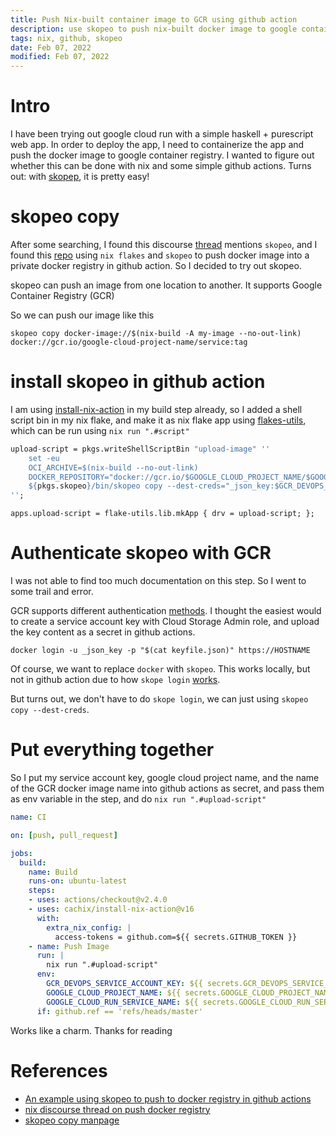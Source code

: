 ```yaml
---
title: Push Nix-built container image to GCR using github action
description: use skopeo to push nix-built docker image to google container registry
tags: nix, github, skopeo 
date: Feb 07, 2022
modified: Feb 07, 2022
---
```


# Intro 
I have been trying out google cloud run with a simple haskell + purescript web app. In order to deploy the app, I need to containerize the app and push the docker image to google container registry. I wanted to figure out whether this can be done with nix and some simple github actions. Turns out: with [skopep](https://github.com/containers/skopeo), it is pretty easy!


# skopeo copy
After some searching, I found this discourse [thread](https://discourse.nixos.org/t/push-docker-tgz-images-to-registry-directly/189) mentions `skopeo`, and I found this [repo](https://github.com/wagdav/thewagner.net) using `nix flakes` and `skopeo` to push docker image into a private docker registry in github action. So I decided to try out skopeo.

skopeo can push an image from one location to another. It supports Google Container Registry (GCR)

So we can push our image like this
```
skopeo copy docker-image://$(nix-build -A my-image --no-out-link) docker://gcr.io/google-cloud-project-name/service:tag
```

# install skopeo in github action

I am using [install-nix-action](https://nix.dev/tutorials/continuous-integration-github-actions#github-actions) in my build step already, so I added a shell script bin in my nix flake, and make it as nix flake app using [flakes-utils](https://github.com/numtide/flake-utils#mkapp--drv-name--drvpname-or-drvname-exepath--drvpassthruexepath-or-binname), which can be run using `nix run ".#script"`

```nix
upload-script = pkgs.writeShellScriptBin "upload-image" ''
    set -eu
    OCI_ARCHIVE=$(nix-build --no-out-link)
    DOCKER_REPOSITORY="docker://gcr.io/$GOOGLE_CLOUD_PROJECT_NAME/$GOOGLE_CLOUD_RUN_SERVICE_NAME:$GITHUB_SHA"
    ${pkgs.skopeo}/bin/skopeo copy --dest-creds="_json_key:$GCR_DEVOPS_SERVICE_ACCOUNT_KEY"     "docker-archive:$OCI_ARCHIVE" "$DOCKER_REPOSITORY"
'';
```

```
apps.upload-script = flake-utils.lib.mkApp { drv = upload-script; };
```


# Authenticate skopeo with GCR

I was not able to find too much documentation on this step. So I went to some trail and error. 

GCR supports different authentication [methods](https://cloud.google.com/container-registry/docs/advanced-authentication#json-key). I thought the easiest would to create a service account key with Cloud Storage Admin role, and upload the key content as a secret in github actions.

```
docker login -u _json_key -p "$(cat keyfile.json)" https://HOSTNAME
```

Of course, we want to replace `docker` with `skopeo`. This works locally, but not in github action due to how `skope login` [works](https://learn.redhat.com/t5/Red-Hat-Learning-Subscription/Skopeo-Permission-on-run-Directory/td-p/17598).

But turns out, we don't have to do `skope login`, we can just using `skopeo copy --dest-creds`.

# Put everything together

So I put my service account key, google cloud project name, and the name of the GCR docker image name into github actions as secret, and pass them as env variable in the step, and do `nix run ".#upload-script"`

```yaml
name: CI

on: [push, pull_request]

jobs:
  build:
    name: Build
    runs-on: ubuntu-latest
    steps:
    - uses: actions/checkout@v2.4.0
    - uses: cachix/install-nix-action@v16
      with:
        extra_nix_config: |
          access-tokens = github.com=${{ secrets.GITHUB_TOKEN }}
    - name: Push Image
      run: |
        nix run ".#upload-script"
      env:
        GCR_DEVOPS_SERVICE_ACCOUNT_KEY: ${{ secrets.GCR_DEVOPS_SERVICE_ACCOUNT_KEY }}
        GOOGLE_CLOUD_PROJECT_NAME: ${{ secrets.GOOGLE_CLOUD_PROJECT_NAME }}
        GOOGLE_CLOUD_RUN_SERVICE_NAME: ${{ secrets.GOOGLE_CLOUD_RUN_SERVICE_NAME}}
      if: github.ref == 'refs/heads/master'
```

Works like a charm. Thanks for reading

# References
- [An example using skopeo to push to docker registry in github actions ](https://github.com/wagdav/thewagner.net/blob/main/scripts/push_image.sh)
- [nix discourse thread on push docker registry](https://discourse.nixos.org/t/push-docker-tgz-images-to-registry-directly/189)
- [skopeo copy manpage](https://github.com/containers/skopeo/blob/main/docs/skopeo-copy.1.md)
